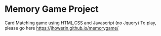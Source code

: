 # Memory Game Project

Card Matching game using HTML,CSS and Javascript (no Jquery)
To play, please go here https://jhowerin.github.io/memorygame/

